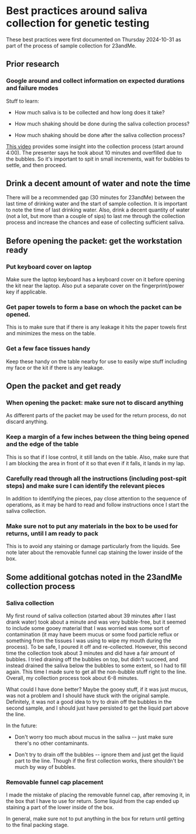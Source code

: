 # Best practices around saliva collection for genetic testing

These best practices were first documented on Thursday 2024-10-31 as
part of the process of sample collection for 23andMe.

## Prior research

### Google around and collect information on expected durations and failure modes

Stuff to learn:

* How much saliva is to be collected and how long does it take?

* How much shaking should be done during the saliva collection
  process?

* How much shaking should be done after the saliva collection process?

[This video](https://www.youtube.com/watch?v=h4VSixMVb-U) provides
some insight into the collection process (start around 4:00). The
presenter says he took about 10 minutes and overfilled due to the
bubbles. So it's important to spit in small increments, wait for
bubbles to settle, and then proceed.

## Drink a decent amount of water and note the time

There will be a recommended gap (30 minutes for 23andMe) between the
last time of drinking water and the start of sample collection. It is
important to note the time of last drinking water. Also, drink a
decent quantity of water (not a lot, but more than a couple of sips)
to last me through the collection process and increase the chances and
ease of collecting sufficient saliva.

## Before opening the packet: get the workstation ready

### Put keyboard cover on laptop

Make sure the laptop keyboard has a keyboard cover on it before
opening the kit near the laptop. Also put a separate cover on the
fingerprint/power key if applicable.

### Get paper towels to form a base on whoch the packet can be opened.

This is to make sure that if there is any leakage it hits the paper
towels first and minimizes the mess on the table.

### Get a few face tissues handy

Keep these handy on the table nearby for use to easily wipe stuff including my face or the kit if there is any leakage.

## Open the packet and get ready

### When opening the packet: make sure not to discard anything

As different parts of the packet may be used for the return process,
do not discard anything.

### Keep a margin of a few inches between the thing being opened and the edge of the table

This is so that if I lose control, it still lands on the table. Also,
make sure that I am blocking the area in front of it so that even if
it falls, it lands in my lap.

### Carefully read through all the instructions (including post-spit steps) and make sure I can identify the relevant pieces

In addition to identifying the pieces, pay close attention to the
sequence of operations, as it may be hard to read and follow
instructions once I start the saliva collection.

### Make sure not to put any materials in the box to be used for returns, until I am ready to pack

This is to avoid any staining or damage particularly from the
liquids. See note later about the removable funnel cap staining the
lower inside of the box.

## Some additional gotchas noted in the 23andMe collection process

### Saliva collection

My first round of saliva collection (started about 39 minutes after I
last drank water) took about a minute and was very bubble-free, but it
seemed to include some gooey material that I was worried was some sort
of contamination (it may have beem mucus or some food particle reflux
or something from the tissues I was using to wipe my mouth during the
process). To be safe, I poured it off and re-collected. However, this
second time the collection took about 3 minutes and did have a fair
amount of bubbles. I tried draining off the bubbles on top, but didn't
succeed, and instead drained the saliva below the bubbles to some
extent, so I had to fill again. This time I made sure to get all the
non-bubble stuff right to the line. Overall, my collection process
took about 6-8 minutes.

What could I have done better? Maybe the gooey stuff, if it was just
mucus, was not a problem and I should have stuck with the original
sample. Definitely, it was not a good idea to try to drain off the
bubbles in the second sample, and I should just have persisted to get
the liquid part above the line.

In the future:

* Don't worry too much about mucus in the saliva -- just make sure
  there's no other contaminants.

* Don't try to drain off the bubbles -- ignore them and just get the
  liquid part to the line. Though if the first collection works, there
  shouldn't be much by way of bubbles.

### Removable funnel cap placement

I made the mistake of placing the removable funnel cap, after removing
it, in the box that I have to use for return. Some liquid from the cap
ended up staining a part of the lower inside of the box.

In general, make sure not to put anything in the box for return until
getting to the final packing stage.
